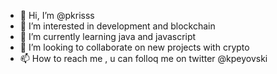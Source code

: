 - 👋 Hi, I’m @pkrisss
- 👀 I’m interested in development and blockchain
- 🌱 I’m currently learning java and javascript
- 💞️ I’m looking to collaborate on new projects with crypto
- 📫 How to reach me , u can folloq me on twitter @kpeyovski

<!---
pkrisss/pkrisss is a ✨ special ✨ repository because its `README.md` (this file) appears on your GitHub profile.
You can click the Preview link to take a look at your changes.
--->
